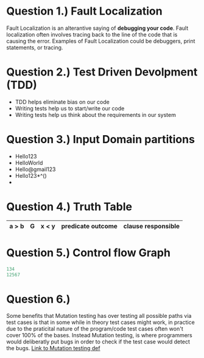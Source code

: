 # Question 1.) Fault Localization
Fault Localization is an alterantive saying of **debugging your code**. Fault localization often involves tracing back
to the line of the code that is causing the error. Examples of Fault Localization could be debuggers, print statements, or tracing.

# Question 2.) Test Driven Devolpment (TDD)
- TDD helps eliminate bias on our code
- Writing tests help us to start/write our code
- Writing tests help us think about the requirements in our system

# Question 3.) Input Domain partitions
- Hello123
- HelloWorld
- Hello@gmail123
- Hello123*^()
- 



# Question 4.) Truth Table
| a > b | G | x < y | predicate outcome | clause responsible |
| ----- | - | ----- | ----------------- | ------------------ |

# Question 5.) Control flow Graph
```java
134
12567
```

# Question 6.)
Some benefits that Mutation testing has over testing all possible paths via test cases is that 
in some while in theory test cases might work, in practice due to the praticital nature of the program/code
test cases often won't cover 100% of the bases. Instead Mutation testing, is where programmers would deliberatly
put bugs in order to check if the test case would detect the bugs.
[Link to Mutation testing def](https://cs2113-f24.github.io/j/software_testing)
